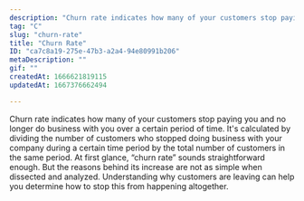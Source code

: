 ```yaml
---
description: "Churn rate indicates how many of your customers stop paying you and no longer do business with you over a certain period of time. It's calculated by dividing the number of customers who stopped doing business with your company during a certain time period by the total number of customers in the same period. At first glance, “churn rate” sounds straightforward enough. But the reasons behind its increase are not as simple when dissected and analyzed. Understanding why customers are leaving can help you determine how to stop this from happening altogether."
tag: "C"
slug: "churn-rate"
title: "Churn Rate"
ID: "ca7c8a19-275e-47b3-a2a4-94e80991b206"
metaDescription: ""
gif: ""
createdAt: 1666621819115
updatedAt: 1667376662494

---
```

Churn rate indicates how many of your customers stop paying you and no longer do business with you over a certain period of time. It's calculated by dividing the number of customers who stopped doing business with your company during a certain time period by the total number of customers in the same period. At first glance, “churn rate” sounds straightforward enough. But the reasons behind its increase are not as simple when dissected and analyzed. Understanding why customers are leaving can help you determine how to stop this from happening altogether.